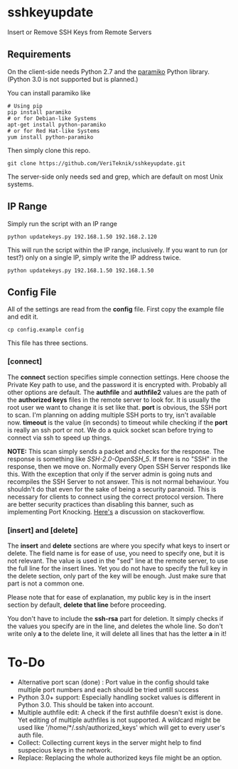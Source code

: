 # sshkeyupdate
Insert or Remove SSH Keys from Remote Servers

## Requirements

On the client-side needs Python 2.7 and the [paramiko](http://www.paramiko.org/) Python library.
(Python 3.0 is not supported but is planned.)

You can install paramiko like

```
# Using pip
pip install paramiko
# or for Debian-like Systems
apt-get install python-paramiko
# or for Red Hat-like Systems
yum install python-paramiko
```

Then simply clone this repo.

```
git clone https://github.com/VeriTeknik/sshkeyupdate.git
```

The server-side only needs sed and grep, which are default on most Unix systems.

## IP Range
Simply run the script with an IP range

```
python updatekeys.py 192.168.1.50 192.168.2.120
```

This will run the script within the IP range, inclusively.
If you want to run (or test?) only on a single IP, simply write the IP address twice.

```
python updatekeys.py 192.168.1.50 192.168.1.50
```

## Config File

All of the settings are read from the **config** file. First copy the example file and edit it.

```
cp config.example config
```

This file has three sections.

### [connect]

The **connect** section specifies simple connection settings. Here choose the Private Key path to use, and the password it is encrypted with. Probably all other options are default.
The **authfile** and **authfile2** values are the path of the **authorized keys** files in the remote server to look for. It is usually the root user we want to change it is set like that.
**port** is obvious, the SSH port to scan. I'm planning on adding multiple SSH ports to try, isn't available now.
**timeout** is the value (in seconds) to timeout while checking if the **port** is really an ssh port or not. We do a quick socket scan before trying to connect via ssh to speed up things.

**NOTE:** This scan simply sends a packet and checks for the response. The response is something like *SSH-2.0-OpenSSH_5*. If there is no "SSH" in the response, then we move on. Normally every Open SSH Server responds like this. With the exception that only if the server admin is going nuts and recompiles the SSH Server to not answer. This is not normal behaviour. You shouldn't do that even for the sake of being a security paranoid. This is necessary for clients to connect using the correct protocol version. There are better security practices than disabling this banner, such as implementing Port Knocking. [Here's](http://serverfault.com/questions/216801/prevent-ssh-from-advertising-its-version-number/216806) a discussion on stackoverflow.

### [insert] and [delete]

The **insert** and **delete** sections are where you specify what keys to insert or delete. The field name is for ease of use, you need to specify one, but it is not relevant. The value is used in the "sed" line at the remote server, to use the full line for the insert lines. Yet you do not have to specify the full key in the delete section, only part of the key will be enough. Just make sure that part is not a common one.

Please note that for ease of explanation, my public key is in the insert section by default, **delete that line** before proceeding.

You don't have to include the **ssh-rsa** part for deletion. It simply checks if the values you specify are in the line, and deletes the whole line. So don't write only **a** to the delete line, it will delete all lines that has the letter **a** in it!

# To-Do
* Alternative port scan (done) : Port value in the config should take multiple port numbers and each should be tried untill success
* Python 3.0+ support: Especially handling socket values is different in Python 3.0. This should be taken into account.
* Multiple authfile edit: A check if the first authfile doesn't exist is done. Yet editing of multiple authfiles is not supported. A wildcard might be used like '/home/*/.ssh/authorized_keys' which will get to every user's auth file.
* Collect: Collecting current keys in the server might help to find suspecious keys in the network.
* Replace: Replacing the whole authorized keys file might be an option.

